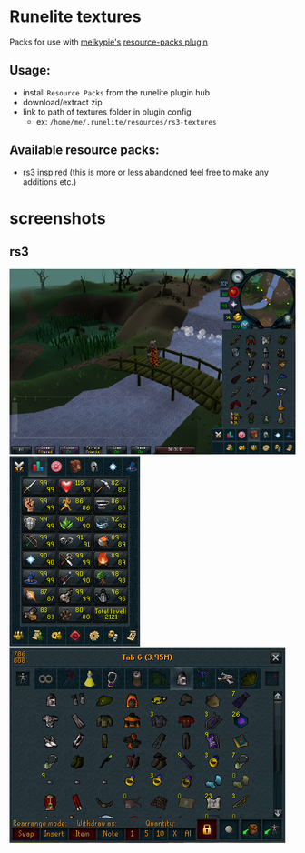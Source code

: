 # Runelite textures
Packs for use with [melkypie's](https://github.com/melkypie) [resource-packs plugin](https://github.com/melkypie/resource-packs)

## Usage:
- install `Resource Packs` from the runelite plugin hub
- download/extract zip
- link to path of textures folder in plugin config
  - ex: `/home/me/.runelite/resources/rs3-textures`

## Available resource packs:
- [rs3 inspired](https://github.com/sgfost/runelite-textures/raw/master/rs3/release/rs3-textures.zip) (this is more or less abandoned feel free to make any additions etc.)

# screenshots

## rs3
![image](https://raw.githubusercontent.com/sgfost/runelite-textures/master/rs3/screenshots/full%2Binv.png)
![image](https://raw.githubusercontent.com/sgfost/runelite-textures/master/rs3/screenshots/stats.png)
![image](https://raw.githubusercontent.com/sgfost/runelite-textures/master/rs3/screenshots/bank.png)

